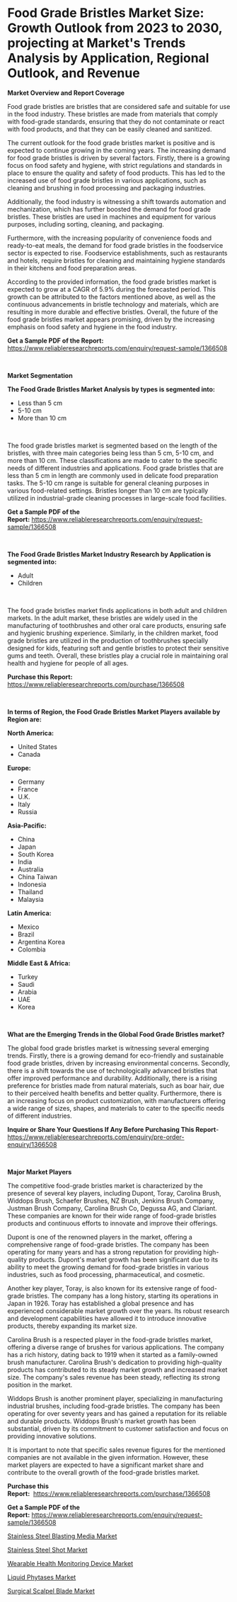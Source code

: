 <p><h1>Food Grade Bristles Market Size: Growth Outlook from 2023 to 2030, projecting at Market's Trends Analysis by Application, Regional Outlook, and Revenue</h1></p><p><strong>Market Overview and Report Coverage</strong></p>
<p><p>Food grade bristles are bristles that are considered safe and suitable for use in the food industry. These bristles are made from materials that comply with food-grade standards, ensuring that they do not contaminate or react with food products, and that they can be easily cleaned and sanitized.</p><p>The current outlook for the food grade bristles market is positive and is expected to continue growing in the coming years. The increasing demand for food grade bristles is driven by several factors. Firstly, there is a growing focus on food safety and hygiene, with strict regulations and standards in place to ensure the quality and safety of food products. This has led to the increased use of food grade bristles in various applications, such as cleaning and brushing in food processing and packaging industries.</p><p>Additionally, the food industry is witnessing a shift towards automation and mechanization, which has further boosted the demand for food grade bristles. These bristles are used in machines and equipment for various purposes, including sorting, cleaning, and packaging.</p><p>Furthermore, with the increasing popularity of convenience foods and ready-to-eat meals, the demand for food grade bristles in the foodservice sector is expected to rise. Foodservice establishments, such as restaurants and hotels, require bristles for cleaning and maintaining hygiene standards in their kitchens and food preparation areas.</p><p>According to the provided information, the food grade bristles market is expected to grow at a CAGR of 5.9% during the forecasted period. This growth can be attributed to the factors mentioned above, as well as the continuous advancements in bristle technology and materials, which are resulting in more durable and effective bristles. Overall, the future of the food grade bristles market appears promising, driven by the increasing emphasis on food safety and hygiene in the food industry.</p></p>
<p><strong>Get a Sample PDF of the Report:</strong> <a href="https://www.reliableresearchreports.com/enquiry/request-sample/1366508">https://www.reliableresearchreports.com/enquiry/request-sample/1366508</a></p>
<p>&nbsp;</p>
<p><strong>Market Segmentation</strong></p>
<p><strong>The Food Grade Bristles Market Analysis by types is segmented into:</strong></p>
<p><ul><li>Less than 5 cm</li><li>5-10 cm</li><li>More than 10 cm</li></ul></p>
<p>&nbsp;</p>
<p><p>The food grade bristles market is segmented based on the length of the bristles, with three main categories being less than 5 cm, 5-10 cm, and more than 10 cm. These classifications are made to cater to the specific needs of different industries and applications. Food grade bristles that are less than 5 cm in length are commonly used in delicate food preparation tasks. The 5-10 cm range is suitable for general cleaning purposes in various food-related settings. Bristles longer than 10 cm are typically utilized in industrial-grade cleaning processes in large-scale food facilities.</p></p>
<p><strong>Get a Sample PDF of the Report:</strong>&nbsp;<a href="https://www.reliableresearchreports.com/enquiry/request-sample/1366508">https://www.reliableresearchreports.com/enquiry/request-sample/1366508</a></p>
<p>&nbsp;</p>
<p><strong>The Food Grade Bristles Market Industry Research by Application is segmented into:</strong></p>
<p><ul><li>Adult</li><li>Children</li></ul></p>
<p>&nbsp;</p>
<p><p>The food grade bristles market finds applications in both adult and children markets. In the adult market, these bristles are widely used in the manufacturing of toothbrushes and other oral care products, ensuring safe and hygienic brushing experience. Similarly, in the children market, food grade bristles are utilized in the production of toothbrushes specially designed for kids, featuring soft and gentle bristles to protect their sensitive gums and teeth. Overall, these bristles play a crucial role in maintaining oral health and hygiene for people of all ages.</p></p>
<p><strong>Purchase this Report:</strong>&nbsp; <a href="https://www.reliableresearchreports.com/purchase/1366508">https://www.reliableresearchreports.com/purchase/1366508</a></p>
<p>&nbsp;</p>
<p><strong>In terms of Region, the Food Grade Bristles Market Players available by Region are:</strong></p>
<p>
    <p> <strong> North America: </strong>
        <ul>
            <li>United States</li>
            <li>Canada</li>
        </ul>
        </p> 
    <p> <strong> Europe: </strong>
        <ul>
            <li>Germany</li>
            <li>France</li>
            <li>U.K.</li>
            <li>Italy</li>
            <li>Russia</li>
        </ul>
        </p> 
    <p> <strong> Asia-Pacific: </strong>
        <ul>
            <li>China</li>
            <li>Japan</li>
            <li>South Korea</li>
            <li>India</li>
            <li>Australia</li>
            <li>China Taiwan</li>
            <li>Indonesia</li>
            <li>Thailand</li>
            <li>Malaysia</li>
        </ul>
        </p> 
    <p> <strong> Latin America: </strong>
        <ul>
            <li>Mexico</li>
            <li>Brazil</li>
            <li>Argentina Korea</li>
            <li>Colombia</li>
        </ul>
        </p> 
    <p> <strong> Middle East & Africa: </strong>
        <ul>
            <li>Turkey</li>
            <li>Saudi</li>
            <li>Arabia</li>
            <li>UAE</li>
            <li>Korea</li>
        </ul>
    </p>
    </p>
<p>&nbsp;</p>
<p><strong>What are the Emerging Trends in the Global Food Grade Bristles market?</strong></p>
<p><p>The global food grade bristles market is witnessing several emerging trends. Firstly, there is a growing demand for eco-friendly and sustainable food grade bristles, driven by increasing environmental concerns. Secondly, there is a shift towards the use of technologically advanced bristles that offer improved performance and durability. Additionally, there is a rising preference for bristles made from natural materials, such as boar hair, due to their perceived health benefits and better quality. Furthermore, there is an increasing focus on product customization, with manufacturers offering a wide range of sizes, shapes, and materials to cater to the specific needs of different industries.</p></p>
<p><strong>Inquire or Share Your Questions If Any Before Purchasing This Report</strong>- <a href="https://www.reliableresearchreports.com/enquiry/pre-order-enquiry/1366508">https://www.reliableresearchreports.com/enquiry/pre-order-enquiry/1366508</a></p>
<p>&nbsp;</p>
<p><strong>Major Market Players</strong></p>
<p><p>The competitive food-grade bristles market is characterized by the presence of several key players, including Dupont, Toray, Carolina Brush, Widdops Brush, Schaefer Brushes, NZ Brush, Jenkins Brush Company, Justman Brush Company, Carolina Brush Co, Degussa AG, and Clariant. These companies are known for their wide range of food-grade bristles products and continuous efforts to innovate and improve their offerings.</p><p>Dupont is one of the renowned players in the market, offering a comprehensive range of food-grade bristles. The company has been operating for many years and has a strong reputation for providing high-quality products. Dupont's market growth has been significant due to its ability to meet the growing demand for food-grade bristles in various industries, such as food processing, pharmaceutical, and cosmetic.</p><p>Another key player, Toray, is also known for its extensive range of food-grade bristles. The company has a long history, starting its operations in Japan in 1926. Toray has established a global presence and has experienced considerable market growth over the years. Its robust research and development capabilities have allowed it to introduce innovative products, thereby expanding its market size.</p><p>Carolina Brush is a respected player in the food-grade bristles market, offering a diverse range of brushes for various applications. The company has a rich history, dating back to 1919 when it started as a family-owned brush manufacturer. Carolina Brush's dedication to providing high-quality products has contributed to its steady market growth and increased market size. The company's sales revenue has been steady, reflecting its strong position in the market.</p><p>Widdops Brush is another prominent player, specializing in manufacturing industrial brushes, including food-grade bristles. The company has been operating for over seventy years and has gained a reputation for its reliable and durable products. Widdops Brush's market growth has been substantial, driven by its commitment to customer satisfaction and focus on providing innovative solutions.</p><p>It is important to note that specific sales revenue figures for the mentioned companies are not available in the given information. However, these market players are expected to have a significant market share and contribute to the overall growth of the food-grade bristles market.</p></p>
<p><strong>Purchase this Report:</strong>&nbsp;&nbsp;<a href="https://www.reliableresearchreports.com/purchase/1366508">https://www.reliableresearchreports.com/purchase/1366508</a></p>
<p></p>
<p><strong>Get a Sample PDF of the Report:</strong>&nbsp;<a href="https://www.reliableresearchreports.com/enquiry/request-sample/1366508">https://www.reliableresearchreports.com/enquiry/request-sample/1366508</a></p>
<p><p><a href="https://www.linkedin.com/pulse/stainless-steel-blasting-media-market-share-amp-new-gemte/">Stainless Steel Blasting Media Market</a></p><p><a href="https://www.linkedin.com/pulse/stainless-steel-shot-market-research-report-unlocks-analysis-dwzwe/">Stainless Steel Shot Market</a></p><p><a href="https://medium.com/@v27092023/wearable-health-monitoring-device-market-size-cagr-trends-2024-2030-44cb04ea4e95">Wearable Health Monitoring Device Market</a></p><p><a href="https://issuu.com/reportprime-2/docs/liquid-phytases-market-size-2030.pptx?fr=xKAE9_zU1NQ">Liquid Phytases Market</a></p><p><a href="https://medium.com/@vidyap2912/surgical-scalpel-blade-market-size-cagr-trends-2024-2030-26d92ad56478">Surgical Scalpel Blade Market</a></p></p>